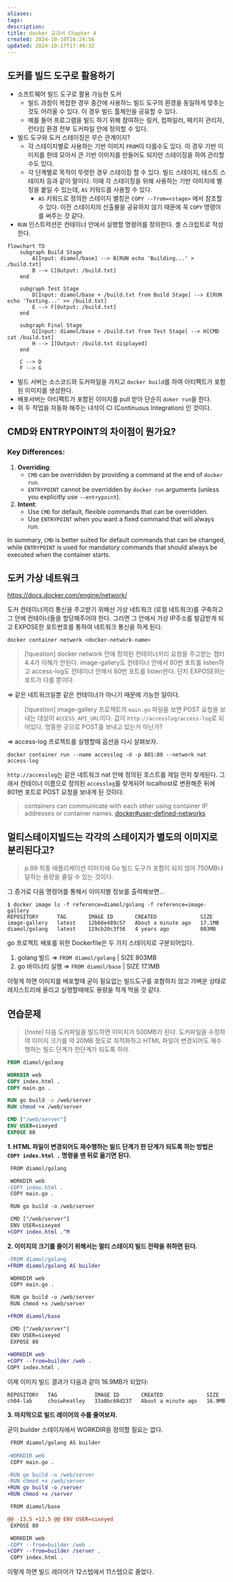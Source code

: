 ```yaml
---
aliases: 
tags: 
description:
title: docker 교과서 Chapter 4
created: 2024-10-10T16:24:56
updated: 2024-10-17T17:49:32
---
```


## 도커를 빌드 도구로 활용하기

- 소프트웨어 빌드 도구로 활용 가능한 도커
	- 빌드 과정이 복잡한 경우 중간에 사용하느 빌드 도구의 환경을 동일하게 맞추는 것도 어려울 수 있다. 이 경우 빌드 툴체인을 공유할 수 있다. 
	- 예를 들어 프로그램을 빌드 하기 위해 참여하는 링커, 컴파일러, 패키지 관리자, 런타임 환경 전부 도커파일 안에 정의할 수 있다.
- 빌드 도구와 도커 스테이징은 무슨 관계이지?
	- 각 스테이지별로 사용하는 기반 이미지 `FROM`이 다를수도 있다. 이 경우 기반 이미지를 한데 모아서 큰 기반 이미지를 만들어도 되지만 스테이징을 하여 관리할 수도 있다.
	- 각 단계별로 목적이 뚜렷한 경우 스테이징 할 수 있다. 빌드 스테이지, 테스트 스테이지 등과 같이 말이다. 이때 각 스테이징을 위해 사용하는 기반 이미지에 별칭을 붙일 수 있는데, `AS` 키워드를 사용할 수 있다.
		- `AS` 키워드로 정의한 스테이지 별칭은 `COPY --from=<stage>` 에서 참조할 수 있다. 이전 스테이지의 산출물을 공유하지 않기 때문에 꼭 `COPY` 명령어를 써주는 것 같다.
- `RUN` 인스트럭션은 컨테이너 안에서 실행할 명령어를 정의한다. 셸 스크립트로 작성한다.

```mermaid
flowchart TD
    subgraph Build Stage
        A[Input: diamol/base] --> B[RUN echo 'Building...' > /build.txt]
        B --> C[Output: /build.txt]
    end

    subgraph Test Stage
        D[Input: diamol/base + /build.txt from Build Stage] --> E[RUN echo 'Testing...' >> /build.txt]
        E --> F[Output: /build.txt]
    end

    subgraph Final Stage
        G[Input: diamol/base + /build.txt from Test Stage] --> H[CMD cat /build.txt]
        H --> I[Output: /build.txt displayed]
    end

    C --> D
    F --> G
```

- 빌드 서버는 소스코드와 도커파일을 가지고  `docker build`를 하여 아티팩트가 포함된 이미지를 생성한다.
- 배포서버는 아티팩트가 포함된 이미지를 pull 받아 단순히 `doker run`을 한다.
- 위 두 작업을 자동화 해주는 녀석이 CI (Continuous Integration) 인 것이다.

## CMD와 ENTRYPOINT의 차이점이 뭔가요?

### Key Differences:

1. **Overriding**:
    - `CMD` can be overridden by providing a command at the end of `docker run`.
    - `ENTRYPOINT` cannot be overridden by `docker run` arguments (unless you explicitly use `--entrypoint`).
2. **Intent**:
    - Use `CMD` for default, flexible commands that can be overridden.
    - Use `ENTRYPOINT` when you want a fixed command that will always run.

In summary, `CMD` is better suited for default commands that can be changed, while `ENTRYPOINT` is used for mandatory commands that should always be executed when the container starts.

## 도커 가상 네트워크

<https://docs.docker.com/engine/network/>

도커 컨테이너끼리 통신을 주고받기 위해선 가상 네트워크 (로컬 네트워크)를 구축하고 그 안에 컨테이너들을 할당해주어야 한다. 그러면 그 안에서 가상 IP주소를 발급받게 되고 EXPOSE한 포트번호를 통하여 네트워크 통신을 하게 된다.

```
docker container network <docker-network-name>
```

> [!question] docker network 안에 정의된 컨테이너끼리 요청을 주고받는 챕터 4.4가 이해가 안된다. image-gallery도 컨테이너 안에서 80번 포트를 listen하고 access-log도 컨테이너 안에서 80번 포트를 listen한다. 단지 EXPOSE하는 포트가 다를 뿐이다. 

⇒ 같은 네트워크일뿐 같은 컨테이너가 아니기 때문에 가능한 일이다.

> [!question] image-gallery 프로젝트의 `main.go` 파일을 보면 POST 요청을 보내는 대상이 `ACCESS_API_URL`이다. 값이 `http://accesslog/access-log`로 되어있다.  엉뚱한 곳으로 POST를 보내고 있는거 아닌가?

⇒ access-log 프로젝트를 실행할때 옵션을 다시 살펴보자. 

```
docker container run --name accesslog -d -p 801:80 --network nat access-log
```

`http://accesslog`는 같은 네트워크 nat 안에 정의된 호스트를 제일 먼저 찾게된다. 그래서 컨테이너 이름으로 정의된 `accesslog`를 찾게되어 localhost로 변환해준 뒤에 801번 포트로 POST 요청을 보내게 된 것이다.

> containers can communicate with each other using container IP addresses or container names. [docker#user-defined-networks](https://docs.docker.com/engine/network/#user-defined-networks)

## 멀티스테이지빌드는 각각의 스테이지가 별도의 이미지로 분리된다고?

> p.99 최종 애플리케이션 이미지에 Go 빌드 도구가 포함이 되지 않아 750MB나 달하는 용량을 줄일 수 있는 것이다.

그 증거로 다음 명령어를 통해서 이미지별 정보를 출력해보면...

```
$ docker image ls -f reference=diamol/golang -f reference=image-gallery
REPOSITORY      TAG       IMAGE ID       CREATED              SIZE
image-gallery   latest    12b68e489c57   About a minute ago   17.1MB
diamol/golang   latest    119cb20c3f56   4 years ago          803MB
```

go 프로젝트 배포를 위한 Dockerfile은 두 가지 스테이지로 구분되어있다.

1. golang 빌드 ⇒ `FROM diamol/golang` | SIZE 803MB
2. go 바이너리 실행 ⇒ `FROM diamol/base` | SIZE 17.1MB

이렇게 하면 이미지를 배포할때 굳이 필요없는 빌드도구를 포함하지 않고 가벼운 상태로 레지스트리에 올리고 실행할때에도 용량을 적게 먹을 것 같다.

## 연습문제

> [!note] 다음 도커파일을 빌드하면 이미지가 500MB가 된다.  도커파일을 수정하여 이미지 크기를 약 20MB 정도로 최적화하고 HTML 파일이 변경되어도 재수행하는 빌드 단계가 한단계가 되도록 하라.

```Dockerfile
FROM diamol/golang 

WORKDIR web
COPY index.html .
COPY main.go .

RUN go build -o /web/server
RUN chmod +x /web/server

CMD ["/web/server"]
ENV USER=sixeyed
EXPOSE 80
```

**1. HTML 파일이 변경되어도 재수행하는 빌드 단계가 한 단계가 되도록 하는 방법은 `COPY index.html .` 명령을 맨 뒤로 옮기면 된다.**

```diff
 FROM diamol/golang

 WORKDIR web  
-COPY index.html .  
 COPY main.go .

 RUN go build -o /web/server

 CMD ["/web/server"]  
 ENV USER=sixeyed  
+COPY index.html .^M  
```

**2. 이미지의 크기를 줄이기 위해서는 멀티 스테이지 빌드 전략을 취하면 된다.**

```diff
-FROM diamol/golang
+FROM diamol/golang AS builder

 WORKDIR web
 COPY main.go .

 RUN go build -o /web/server
 RUN chmod +x /web/server

+FROM diamol/base

 CMD ["/web/server"]
 ENV USER=sixeyed
 EXPOSE 80
 
+WORKDIR web
+COPY --from=builder /web .
COPY index.html .
```

 이제 이미지 빌드 결과가 다음과 같이 16.9MB가 되었다:

```
REPOSITORY   TAG            IMAGE ID       CREATED              SIZE
ch04-lab     choiwheatley   33a8bc68d237   About a minute ago   16.9MB
```

**3. 마지막으로 빌드 레이어의 수를 줄여보자.**

굳이 builder 스테이지에서 WORKDIR을 정의할 필요는 없다.

```diff
 FROM diamol/golang AS builder
 
-WORKDIR web
 COPY main.go .

-RUN go build -o /web/server
-RUN chmod +x /web/server
+RUN go build -o /server
+RUN chmod +x /server

 FROM diamol/base

@@ -13,5 +12,5 @@ ENV USER=sixeyed
 EXPOSE 80

 WORKDIR web
-COPY --from=builder /web .
+COPY --from=builder /server .
 COPY index.html .
```

이렇게 하면 빌드 레이어가 12스텝에서 11스텝으로 줄었다.

